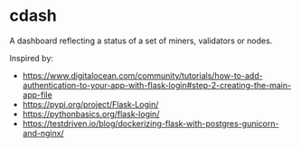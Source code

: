 # cdash
A dashboard reflecting a status of a set of miners, validators or nodes. 

Inspired by:
  - https://www.digitalocean.com/community/tutorials/how-to-add-authentication-to-your-app-with-flask-login#step-2-creating-the-main-app-file
  - https://pypi.org/project/Flask-Login/
  - https://pythonbasics.org/flask-login/
  - https://testdriven.io/blog/dockerizing-flask-with-postgres-gunicorn-and-nginx/